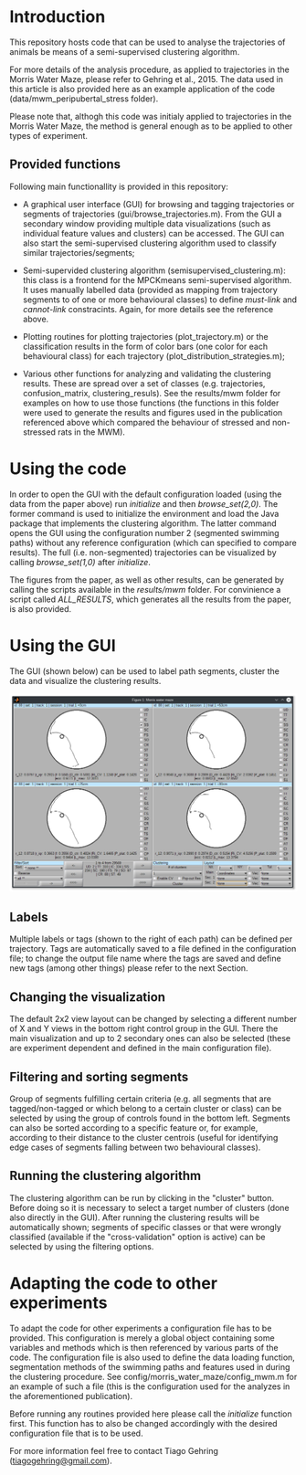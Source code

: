 # Introduction

This repository hosts code that can be used to analyse the trajectories of animals be means of a semi-supervised clustering algorithm. 

For more details of the analysis procedure, as applied to trajectories in the Morris Water Maze, please refer to Gehring et al., 2015. The data used in this article is also provided here as an example application of the code (data/mwm_peripubertal_stress folder).

Please note that, althogh this code was initialy applied to trajectories in the Morris Water Maze, the method is general enough as to be applied to other types of experiment. 

## Provided functions

Following main functionallity is provided in this repository:

- A graphical user interface (GUI) for browsing and tagging trajectories or segments of trajectories (gui/browse_trajectories.m). From the GUI a secondary window providing multiple data visualizations (such as individual feature values and clusters) can be accessed. The GUI can also start the semi-supervised clustering algorithm used to classify similar trajectories/segments;

- Semi-supervided clustering algorithm (semisupervised_clustering.m): this class is a frontend for the MPCKmeans semi-supervised algorithm. It uses manually labelled data (provided as mapping from trajectory segments to of one or more behavioural classes) to define *must-link* and *cannot-link* constracints. Again, for more details see the reference above. 

- Plotting routines for plotting trajectories (plot_trajectory.m) or the classification results in the form of color bars (one color for each behavioural class) for each trajectory (plot_distribution_strategies.m);

- Various other functions for analyzing and validating the clustering results. These are spread over a set of classes (e.g. trajectories, confusion_matrix, clustering_resuls). See the results/mwm folder for examples on how to use those functions (the functions in this folder were used to generate the results and figures used in the publication referenced above which compared the behaviour of stressed and non-stressed rats in the MWM).

# Using the code

In order to open the GUI with the default configuration loaded (using the data from the paper above) run *initialize* and then *browse_set(2,0)*. The former command is used to initialize the environment and load the Java package that implements the clustering algorithm. The latter command opens the GUI using the configuration number 2 (segmented swimming paths) without any reference configuration (which can specified to compare results). The full (i.e. non-segmented) trajectories can be visualized by calling *browse_set(1,0)* after *initialize*.  

The figures from the paper, as well as other results, can be generated by calling the scripts available in the *results/mwm* folder. For convinience a script called *ALL_RESULTS*, which generates all the results from the paper, is also provided.

# Using the GUI

The GUI (shown below) can be used to label path segments, cluster the data and visualize the clustering results. 

![GUI](gui.png?raw=true "GUI")

## Labels

Multiple labels or tags (shown to the right of each path) can be defined per trajectory. Tags are automatically saved to a file defined in the configuration file; to change the output file name where the tags are saved and define new tags (among other things) please refer to the next Section.  

## Changing the visualization

The default 2x2 view layout can be changed by selecting a different number of X and Y views in the bottom right control group in the GUI. There the main visualization and up to 2 secondary ones can also be selected (these are experiment dependent and defined in the main configuration file).
 
## Filtering and sorting segments

Group of segments fulfilling certain criteria (e.g. all segments that are tagged/non-tagged or which belong to a certain cluster or class) can be selected by using the group of controls found in the bottom left. Segments can also be sorted according to a specific feature or, for example, according to their distance to the cluster centrois (useful for identifying edge cases of segments falling between two behavioural classes).  

## Running the clustering algorithm
    
The clustering algorithm can be run by clicking in the "cluster" button. Before doing so it is necessary to select a target number of clusters (done also directly in the GUI). After running the clustering results will be automatically shown; segments of specific classes or that were wrongly classified (available if the "cross-validation" option is active) can be selected by using the filtering options.  
 
# Adapting the code to other experiments

To adapt the code for other experiments a configuration file has to be provided. This configuration is merely a global object containing some variables and methods which is then referenced by various parts of the code. The configuration file is also used to define the data loading function, segmentation methods of the swimming paths and features used in during the clustering procedure. See config/morris_water_maze/config_mwm.m for an example of such a file (this is the configuration used for the analyzes in the aforementioned publication).

Before running any routines provided here please call the *initialize* function first. This function has to also be changed accordingly with the desired configuration file that is to be used.


For more information feel free to contact Tiago Gehring (tiagogehring@gmail.com).
